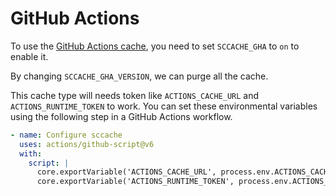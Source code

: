 # GitHub Actions

To use the [GitHub Actions cache](https://docs.github.com/en/actions/using-workflows/caching-dependencies-to-speed-up-workflows), you need to set `SCCACHE_GHA` to `on` to enable it.

By changing `SCCACHE_GHA_VERSION`, we can purge all the cache.

This cache type will needs token like `ACTIONS_CACHE_URL` and `ACTIONS_RUNTIME_TOKEN` to work. You can set these environmental variables using the following step in a GitHub Actions workflow.

```yaml
- name: Configure sccache
  uses: actions/github-script@v6
  with:
    script: |
      core.exportVariable('ACTIONS_CACHE_URL', process.env.ACTIONS_CACHE_URL || '');
      core.exportVariable('ACTIONS_RUNTIME_TOKEN', process.env.ACTIONS_RUNTIME_TOKEN || '');
```
